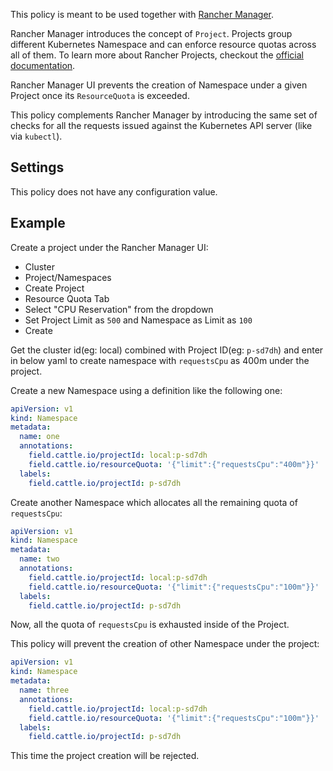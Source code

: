 This policy is meant to be used together with [Rancher Manager](https://ranchermanager.docs.rancher.com/).

Rancher Manager introduces the concept of `Project`. Projects group different
Kubernetes Namespace and can enforce resource quotas across all of them.
To learn more about Rancher Projects, checkout the [official documentation](https://ranchermanager.docs.rancher.com/v2.6/how-to-guides/new-user-guides/manage-clusters/projects-and-namespaces).

Rancher Manager UI prevents the creation of Namespace under a given Project once
its `ResourceQuota` is exceeded.

This policy complements Rancher Manager by introducing the same set of checks
for all the requests issued against the Kubernetes API server (like via `kubectl`).

## Settings

This policy does not have any configuration value.

## Example

Create a project under the Rancher Manager UI:

- Cluster
- Project/Namespaces
- Create Project
- Resource Quota Tab
- Select "CPU Reservation" from the dropdown
- Set Project Limit as `500` and Namespace as Limit as `100`
- Create

Get the cluster id(eg: local) combined with Project ID(eg: `p-sd7dh`) and enter in below yaml to create namespace with `requestsCpu` as 400m under the project.

Create a new Namespace using a definition like the following one:

```yaml
apiVersion: v1
kind: Namespace
metadata:
  name: one
  annotations:
    field.cattle.io/projectId: local:p-sd7dh
    field.cattle.io/resourceQuota: '{"limit":{"requestsCpu":"400m"}}'
  labels:
    field.cattle.io/projectId: p-sd7dh
```

Create another Namespace which allocates all the remaining quota of `requestsCpu`:

```yaml
apiVersion: v1
kind: Namespace
metadata:
  name: two
  annotations:
    field.cattle.io/projectId: local:p-sd7dh
    field.cattle.io/resourceQuota: '{"limit":{"requestsCpu":"100m"}}'
  labels:
    field.cattle.io/projectId: p-sd7dh
```

Now, all the quota of `requestsCpu` is exhausted inside of the Project.

This policy will prevent the creation of other Namespace under the project:

```yaml
apiVersion: v1
kind: Namespace
metadata:
  name: three
  annotations:
    field.cattle.io/projectId: local:p-sd7dh
    field.cattle.io/resourceQuota: '{"limit":{"requestsCpu":"100m"}}'
  labels:
    field.cattle.io/projectId: p-sd7dh 
```

This time the project creation will be rejected.
